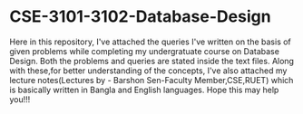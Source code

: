 # CSE-3101-3102-Database-Design
Here in this repository, I've attached the queries I've written on the basis of given problems while completing my undergratuate course on Database Design. Both the problems and queries are stated inside the text files. Along with these,for better understanding of the concepts, I've also attached my lecture notes(Lectures by - Barshon Sen-Faculty Member,CSE,RUET) which is basically written in Bangla and English languages. Hope this may help you!!!
